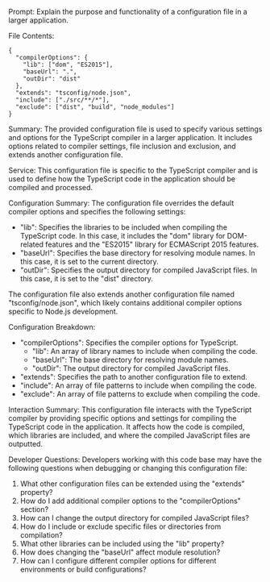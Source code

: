 Prompt: Explain the purpose and functionality of a configuration file in a larger application.

File Contents:
```
{
  "compilerOptions": {
    "lib": ["dom", "ES2015"],
    "baseUrl": ".",
    "outDir": "dist"
  },
  "extends": "tsconfig/node.json",
  "include": ["./src/**/*"],
  "exclude": ["dist", "build", "node_modules"]
}
```

Summary:
The provided configuration file is used to specify various settings and options for the TypeScript compiler in a larger application. It includes options related to compiler settings, file inclusion and exclusion, and extends another configuration file.

Service:
This configuration file is specific to the TypeScript compiler and is used to define how the TypeScript code in the application should be compiled and processed.

Configuration Summary:
The configuration file overrides the default compiler options and specifies the following settings:
- "lib": Specifies the libraries to be included when compiling the TypeScript code. In this case, it includes the "dom" library for DOM-related features and the "ES2015" library for ECMAScript 2015 features.
- "baseUrl": Specifies the base directory for resolving module names. In this case, it is set to the current directory.
- "outDir": Specifies the output directory for compiled JavaScript files. In this case, it is set to the "dist" directory.

The configuration file also extends another configuration file named "tsconfig/node.json", which likely contains additional compiler options specific to Node.js development.

Configuration Breakdown:
- "compilerOptions": Specifies the compiler options for TypeScript.
  - "lib": An array of library names to include when compiling the code.
  - "baseUrl": The base directory for resolving module names.
  - "outDir": The output directory for compiled JavaScript files.
- "extends": Specifies the path to another configuration file to extend.
- "include": An array of file patterns to include when compiling the code.
- "exclude": An array of file patterns to exclude when compiling the code.

Interaction Summary:
This configuration file interacts with the TypeScript compiler by providing specific options and settings for compiling the TypeScript code in the application. It affects how the code is compiled, which libraries are included, and where the compiled JavaScript files are outputted.

Developer Questions:
Developers working with this code base may have the following questions when debugging or changing this configuration file:
1. What other configuration files can be extended using the "extends" property?
2. How do I add additional compiler options to the "compilerOptions" section?
3. How can I change the output directory for compiled JavaScript files?
4. How do I include or exclude specific files or directories from compilation?
5. What other libraries can be included using the "lib" property?
6. How does changing the "baseUrl" affect module resolution?
7. How can I configure different compiler options for different environments or build configurations?